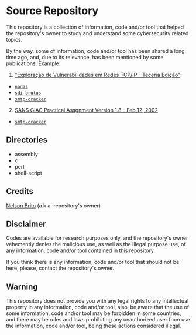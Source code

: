 # Source Repository
This repository is a collection of information, code and/or tool that helped the repository's owner to study and understand some cybersecurity related topics.

By the way, some of information, code and/or tool has been shared a long time ago, and, due to its relevance, has been mentioned by some publications. Example:
1. ["Exploração de Vulnerabilidades em Redes TCP/IP - Teceria Edição"](https://www.amazon.com.br/Exploração-Vulnerabilidades-Redes-TCP-IP/dp/8550800708?tag=goog0ef-20&smid=A1ZZFT5FULY4LN&ascsubtag=e568c2d9-e34b-4ad2-be08-b21594685672):
* [```nadas```](https://github.com/nbrito/source/blob/master/shell-script/nadas)
* [```sdi-brutus```](https://github.com/nbrito/source/tree/master/perl/sdi-brutus)
* [```smtp-cracker```](https://github.com/nbrito/source/tree/master/c/smtp-cracker)
2. [SANS GIAC Practical Assgnment Version 1.8 - Feb 12, 2002 ](https://www.giac.org/paper/gcfw/375/giac-gcfw-assignment-pass/101242)
* [```smtp-cracker```](https://github.com/nbrito/source/tree/master/c/smtp-cracker)

## Directories
* assembly
* c
* perl
* shell-script

## Credits
[Nelson Brito](https://fnstenv.blogspot.com) (a.k.a. repository's owner)

## Disclaimer
Codes are available for research purposes only, and the repository's owner vehemently denies the malicious use, as well as the illegal purpose use, of any information, code and/or tool contained in this repository.

If you think there is any information, code and/or tool that should not be here, please, contact the repository's owner.

## Warning
This repository does not provide you with any legal rights to any intellectual property in any information, code and/or tool, also, be aware that the use of some information, code and/or tool may be forbidden in some countries, and there may be rules and laws prohibiting any unauthorized user from use the information, code and/or tool, being these actions considered illegal.
